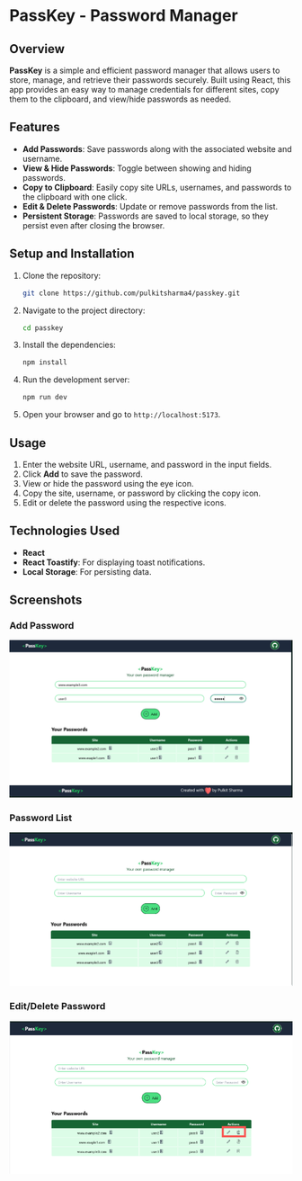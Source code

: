 
# PassKey - Password Manager

## Overview
**PassKey** is a simple and efficient password manager that allows users to store, manage, and retrieve their passwords securely. Built using React, this app provides an easy way to manage credentials for different sites, copy them to the clipboard, and view/hide passwords as needed.

## Features
- **Add Passwords**: Save passwords along with the associated website and username.
- **View & Hide Passwords**: Toggle between showing and hiding passwords.
- **Copy to Clipboard**: Easily copy site URLs, usernames, and passwords to the clipboard with one click.
- **Edit & Delete Passwords**: Update or remove passwords from the list.
- **Persistent Storage**: Passwords are saved to local storage, so they persist even after closing the browser.

## Setup and Installation

1. Clone the repository:
   ```bash
   git clone https://github.com/pulkitsharma4/passkey.git
   ```

2. Navigate to the project directory:
   ```bash
   cd passkey
   ```

3. Install the dependencies:
   ```bash
   npm install
   ```

4. Run the development server:
   ```bash
   npm run dev
   ```

5. Open your browser and go to `http://localhost:5173`.

## Usage
1. Enter the website URL, username, and password in the input fields.
2. Click **Add** to save the password.
3. View or hide the password using the eye icon.
4. Copy the site, username, or password by clicking the copy icon.
5. Edit or delete the password using the respective icons.

## Technologies Used
- **React**
- **React Toastify**: For displaying toast notifications.
- **Local Storage**: For persisting data.

## Screenshots

### Add Password
![Add Password](public\screenshots\pic-2.png)

### Password List
![Password List](public\screenshots\pic-1.png)

### Edit/Delete Password
![Edit/Delete Password](public\screenshots\pic-3.png)
